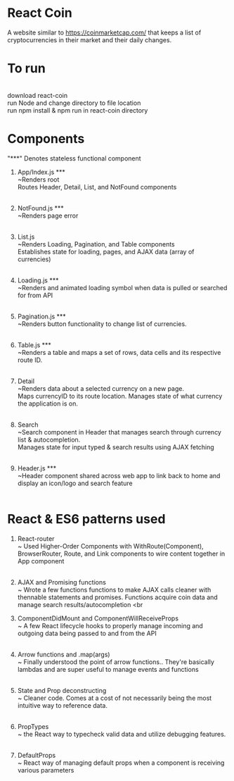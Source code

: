 
# React Coin
A website similar to https://coinmarketcap.com/ that keeps a list of cryptocurrencies in their market and their daily changes.
<br />
# To run
<br />
download react-coin
<br />
run Node and change directory to file location
<br />
run npm install & npm run in react-coin directory
<br />

# Components
"***" Denotes stateless functional component

1. App/Index.js *** <br />
~Renders root <br />
  Routes Header, Detail, List, and NotFound components
<br /><br />
2. NotFound.js *** <br />
~Renders page error <br /><br />

3. List.js <br />
~Renders Loading, Pagination, and Table components <br />
  Establishes state for loading, pages, and AJAX data (array of currencies) <br /><br />

4. Loading.js *** <br />
~Renders and animated loading symbol when data is pulled or searched for from API <br /><br />

5. Pagination.js *** <br />
~Renders button functionality to change list of currencies. <br /><br />

6. Table.js *** <br />
~Renders a table and maps a set of rows, data cells and its respective route ID. <br /><br />
 
7. Detail <br />
~Renders data about a selected currency on a new page. <br />
  Maps currencyID to its route location. Manages state of what currency the application is on. <br /><br />
 
8. Search <br />
~Search component in Header that manages search through currency list & autocompletion. <br />
  Manages state for input typed & search results using AJAX fetching <br /><br />
  
9. Header.js *** <br /> 
~Header component shared across web app to link back to home and display an icon/logo and search feature <br /><br />

# React & ES6 patterns used

1. React-router <br />
~ Used Higher-Order Components with WithRoute(Component), BrowserRouter, Route, and Link components to wire content together in App component <br /> <br />

2. AJAX and Promising functions <br />
~ Wrote a few functions functions to make AJAX calls cleaner with thennable statements and promises. Functions acquire coin data and manage search results/autocompletion <br <br />

3. ComponentDidMount and ComponentWillReceiveProps   <br />
~ A few React lifecycle hooks to properly manage incoming and outgoing data being passed to and from the API <br /><br />

4. Arrow functions and .map(args) <br />
~ Finally understood the point of arrow functions.. They're basically lambdas and are super useful to manage events and functions <br /><br />

5. State and Prop deconstructing <br />
~ Cleaner code. Comes at a cost of not necessarily being the most intuitive way to reference data.  <br /><br />

6. PropTypes <br /> 
~ the React way to typecheck valid data and utilize debugging features. <br /><br />

7. DefaultProps <br />
~ React way of managing default props when a component is receiving various parameters <br /><br />


